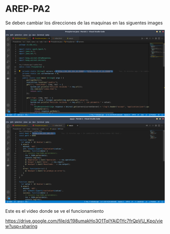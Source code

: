 # AREP-PA2


Se deben cambiar los direcciones de las maquinas en las siguentes images

![direcciones](/img/img1.png)
![direcciones](/img/img2.png)


Este es el video donde se ve el funcionamiento

https://drive.google.com/file/d/198umakHo3O1TqIYAiD1Yc7frQpVU_Kpo/view?usp=sharing
